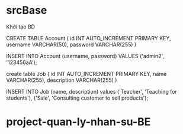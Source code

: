 # srcBase

Khởi tạo BD

CREATE TABLE Account (
    id INT AUTO_INCREMENT PRIMARY KEY,
    username VARCHAR(50),
    password VARCHAR(255)
)

INSERT INTO Account (username, password)
VALUES ('admin2', '123456aA');

create  table Job (
    id INT AUTO_INCREMENT PRIMARY KEY,
    name VARCHAR(255),
    description VARCHAR(255)
)

INSERT INTO Job (name, description)
values 
('Teacher', 'Teaching for students'),
('Sale', 'Consulting customer to sell products');
# project-quan-ly-nhan-su-BE
